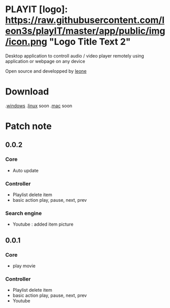 # PLAYIT [logo]: https://raw.githubusercontent.com/leon3s/playIT/master/app/public/img/icon.png "Logo Title Text 2"
Desktop application to controll audio / video player remotely using application or webpage on any device

Open source and developped by [leone](http://leone-dev.com/)

# Download
.[windows](http://leone-dev.com/playit)
.[linux](http://leone-dev.com/playit) soon
.[mac](http://leone-dev.com/playit) soon

# Patch note
## 0.0.2
### Core
- Auto update
### Controller
- Playlist delete item
- basic action play, pause, next, prev
### Search engine
- Youtube : added item picture
## 0.0.1
### Core
- play movie
### Controller
- Playlist delete item
- basic action play, pause, next, prev
- Youtube